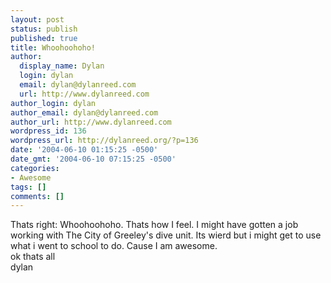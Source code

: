 ```yaml
---
layout: post
status: publish
published: true
title: Whoohoohoho!
author:
  display_name: Dylan
  login: dylan
  email: dylan@dylanreed.com
  url: http://www.dylanreed.com
author_login: dylan
author_email: dylan@dylanreed.com
author_url: http://www.dylanreed.com
wordpress_id: 136
wordpress_url: http://dylanreed.org/?p=136
date: '2004-06-10 01:15:25 -0500'
date_gmt: '2004-06-10 07:15:25 -0500'
categories:
- Awesome
tags: []
comments: []
---
```

<p>Thats right: Whoohoohoho. Thats how I feel. I might have gotten a job working with The City of Greeley's dive unit. Its wierd but i might get to use what i went to school to do. Cause I am awesome.<br />
ok thats all<br />
dylan</p>

